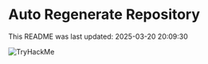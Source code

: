 # Auto Regenerate Repository

This README was last updated: 2025-03-20 20:09:30

 ![TryHackMe](https://tryhackme.com/badge/533634)
